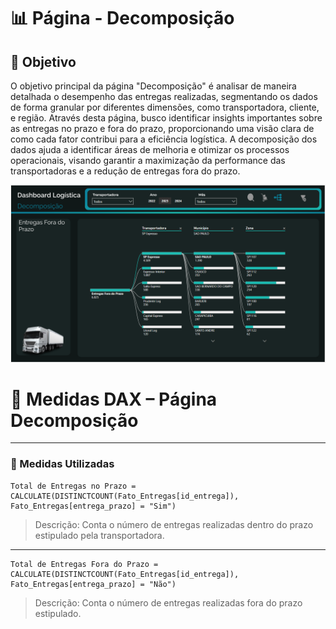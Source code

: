 # 📊 Página - Decomposição

## 🔧 Objetivo
O objetivo principal da página "Decomposição" é analisar de maneira detalhada o desempenho das entregas realizadas, 
segmentando os dados de forma granular por diferentes dimensões, como transportadora, cliente, e região. 
Através desta página, busco identificar insights importantes sobre as entregas no prazo e fora do prazo, 
proporcionando uma visão clara de como cada fator contribui para a eficiência logística. 
A decomposição dos dados ajuda a identificar áreas de melhoria e otimizar os processos operacionais, 
visando garantir a maximização da performance das transportadoras e a redução de entregas fora do prazo.

![Visualização Página Decomposição](./Imagem/pag3.png)


# 📐 Medidas DAX – Página Decomposição
---

### 🎯 Medidas Utilizadas

```dax
Total de Entregas no Prazo = CALCULATE(DISTINCTCOUNT(Fato_Entregas[id_entrega]), 
Fato_Entregas[entrega_prazo] = "Sim")
```
> Descrição: Conta o número de entregas realizadas dentro do prazo estipulado pela transportadora.

---

```dax
Total de Entregas Fora do Prazo = CALCULATE(DISTINCTCOUNT(Fato_Entregas[id_entrega]), 
Fato_Entregas[entrega_prazo] = "Não")

```
> Descrição: Conta o número de entregas realizadas fora do prazo estipulado.
